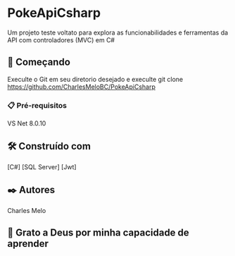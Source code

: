 # PokeApiCsharp

Um projeto teste voltato para explora as funcionabilidades e ferramentas da API com controladores (MVC) em C#

## 🚀 Começando

Execulte o Git em seu diretorio desejado e execulte git clone https://github.com/CharlesMeloBC/PokeApiCsharp


### 📋 Pré-requisitos

VS Net 8.0.10

## 🛠️ Construído com
[C#] 
[SQL Server]
[Jwt]

## ✒️ Autores
Charles Melo 

## 🎁 Grato a Deus por minha capacidade de aprender

